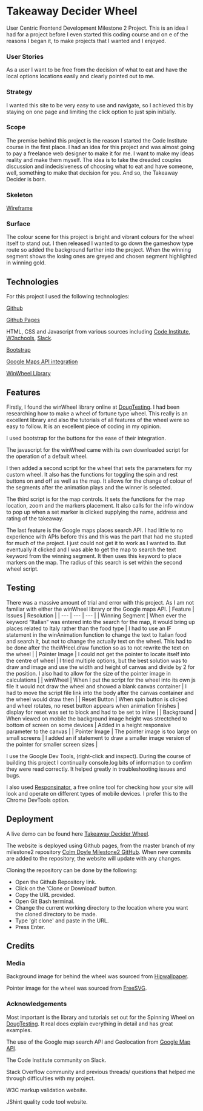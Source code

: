 # Takeaway Decider Wheel
User Centric Frontend Development Milestone 2 Project.
This is an idea I had for a project before I even started this coding course and on e of the reasons I began it, to make projects that I wanted and I enjoyed.
### User Stories
As a user I want to be free from the decision of what to eat and have the local options locations easily and clearly pointed out to me.
### Strategy
I wanted this site to be very easy to use and navigate, so I achieved this by staying on one page and limiting the click option to just spin initially.
### Scope
The premise behind this project is the reason I started the Code Institute course in the first place. I had an idea for this project and was almost going to pay a freelance web designer to make it for me. I want to make my ideas reality and make them myself. The idea is to take the dreaded couples discussion and indecisiveness of choosing what to eat and have someone, well, something to make that decision for you. And so, the Takeaway Decider is born.
### Skeleton
[Wireframe](assets/images/wireframe.pdf)
### Surface
The colour scene for this project is bright and vibrant colours for the wheel itself to stand out. I then released I wanted to go down the gameshow type route so added the background further into the project. When the winning segment shows the losing ones are greyed and chosen segment highlighted in winning gold.
## Technologies
For this project I used the following technologies:

[Github](https://github.com/)

[Github Pages](https://pages.github.com/)

HTML, CSS and Javascript from various sources including [Code Institute](https://codeinstitute.net/), [W3schools](https://www.w3schools.com/html/), [Slack](https://slack.com/intl/en-ie/).

[Bootstrap](https://getbootstrap.com/)

[Google Maps API integration](https://developers.google.com/maps/documentation/javascript/tutorial)

[WinWheel Library](http://dougtesting.net/home)

## Features
Firstly, I found the winWheel library online at [DougTesting](http://dougtesting.net/home). I had been researching how to make a wheel of fortune type wheel. This really is an excellent library and also the tutorials of all features of the wheel were so easy to follow. It is an excellent piece of coding in my opinion.

I used bootstrap for the buttons for the ease of their integration.

The javascript for the winWheel came with its own downloaded script for the operation of a default wheel.

I then added a second script for the wheel that sets the parameters for my custom wheel. It also has the functions for toggling the spin and rest buttons on and off as well as the map. It allows for the change of colour of the segments after the animation plays and the winner is selected.

The third script is for the map controls. It sets the functions for the map location, zoom and the markers placement. It also calls for the info window to pop up when a set marker is clicked supplying the name, address and rating of the takeaway.

The last feature is the Google maps places search API. I had little to no experience with APIs before this and this was the part that had me stupted for much of the project. I just could not get it to work as I wanted to. But eventually it clicked and I was able to get the map to search the text keyword from the winning segment. It then uses this keyword to place markers on the map. The radius of this search is set within the second wheel script.
## Testing
There was a massive amount of trial and error with this project. As I am not familiar with either the winWheel library or the Google maps API. 
| Feature | Issues | Resolution |
| --- | --- | --- |
| Winning Segment | When ever the keyword “Italian” was entered into the search for the map, it would bring up places related to Italy rather than the food type | I had to use an IF statement in the winAnimation function to change the text to Italian food and search it, but not to change the actually text on the wheel. This had to be done after the theWHeel.draw function so as to not rewrite the text on the wheel |
| Pointer Image | I could not get the pointer to locate itself into the centre of wheel | I tried multiple options, but the best solution was to draw and image and use the width and height of canvas and divide by 2 for the position. I also had to allow for the size of the pointer image in calculations |
| winWheel | When I put the script for the wheel into its own js file it would not draw the wheel and showed a blank canvas container | I had to move the script file link  into the body after the canvas container and the wheel would draw then |
| Reset Button | When spin button is clicked and wheel rotates, no reset button appears when animation finishes | display for reset was set to block and had to be set to inline |
| Background | When viewed on mobile the background image height was strectched to bottom of screen on some devices | Added in a height responsive parameter to the canvas |
| Pointer Image | The pointer image is too large on small screens | I added an if statement to draw a smaller image version of the pointer for smaller screen sizes |

I use the Google Dev Tools, (right-click and inspect). During the course of building this project I continually console.log bits of information to confirm they were read correctly. It helped greatly in troubleshooting issues and bugs.

I also used [Responsinator](http://www.responsinator.com/), a free online tool for checking how your site will look and operate on different types of mobile devices. I prefer this to the Chrome DevTools option.
## Deployment
A live demo can be found here [Takeaway Decider Wheel](https://collyd21.github.io/milestone2/).

The website is deployed using Github pages, from the master branch of my milestone2 repository [Colm Doyle Milestone2 GitHub](https://github.com/collyd21/milestone2). When new commits are added to the repository, the website will update with any changes.

Cloning the repository can be done by the following:
*	Open the Github Repository link.
*	Click on the 'Clone or Download' button.
*	Copy the URL provided.
*	Open Git Bash terminal.
*	Change the current working directory to the location where you want the cloned directory to be made.
*	Type 'git clone' and paste in the URL.
*	Press Enter.

## Credits
### Media
Background image for behind the wheel was sourced from [Hipwallpaper](https://hipwallpaper.com/).

Pointer image for the wheel was sourced from [FreeSVG](https://freesvg.org/).
### Acknowledgements
Most important is the library and tutorials set out for the Spinning Wheel on [DougTesting](http://dougtesting.net/home). It real does explain everything in detail and has great examples.

The use of the Google map search API and Geolocation from [Google Map API](https://developers.google.com/maps/documentation/javascript/tutorial).

The Code Institute community on Slack.

Stack Overflow community and previous threads/ questions that helped me through difficulties with my project.

W3C markup validation website.

JShint quality code tool website.